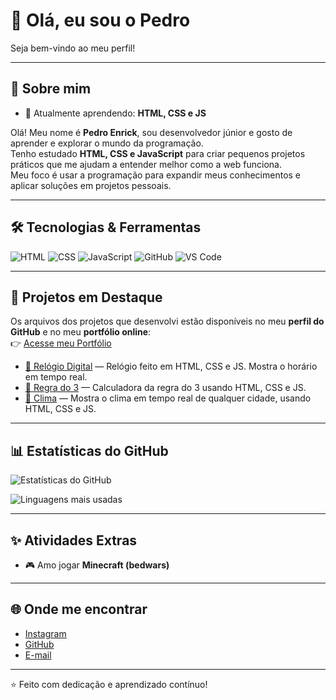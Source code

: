 # 👋 Olá, eu sou o Pedro

Seja bem-vindo ao meu perfil!  

---

## 🚀 Sobre mim
- 🌱 Atualmente aprendendo: **HTML, CSS e JS**

Olá! Meu nome é **Pedro Enrick**, sou desenvolvedor júnior e gosto de aprender e explorar o mundo da programação.  
Tenho estudado **HTML, CSS e JavaScript** para criar pequenos projetos práticos que me ajudam a entender melhor como a web funciona.  
Meu foco é usar a programação para expandir meus conhecimentos e aplicar soluções em projetos pessoais.  

---

## 🛠️ Tecnologias & Ferramentas
![HTML](https://img.shields.io/badge/-HTML5-E34F26?style=flat&logo=html5&logoColor=white)
![CSS](https://img.shields.io/badge/-CSS3-1572B6?style=flat&logo=css3&logoColor=white)
![JavaScript](https://img.shields.io/badge/-JavaScript-F7DF1E?style=flat&logo=javascript&logoColor=black)
![GitHub](https://img.shields.io/badge/-GitHub-181717?style=flat&logo=github&logoColor=white)
![VS Code](https://img.shields.io/badge/-VS%20Code-007ACC?style=flat&logo=visualstudiocode&logoColor=white)

---

## 📂 Projetos em Destaque
Os arquivos dos projetos que desenvolvi estão disponíveis no meu **perfil do GitHub** e no meu **portfólio online**:  
👉 [Acesse meu Portfólio](https://pedroenrick1.github.io/)  

- [📌 Relógio Digital](https://github.com/Pedro29884/relogio-digital) — Relógio feito em HTML, CSS e JS. Mostra o horário em tempo real.  
- [📌 Regra do 3](https://github.com/Pedro29884/regra-do-tres) — Calculadora da regra do 3 usando HTML, CSS e JS.  
- [📌 Clima](https://github.com/Pedro29884/clima-pedro) — Mostra o clima em tempo real de qualquer cidade, usando HTML, CSS e JS.  

---

## 📊 Estatísticas do GitHub
![Estatísticas do GitHub](https://github-readme-stats.vercel.app/api?username=Pedro29884&show_icons=true&theme=dracula)  

![Linguagens mais usadas](https://github-readme-stats.vercel.app/api/top-langs/?username=Pedro29884&layout=compact&theme=dracula)  

---

## ✨ Atividades Extras
- 🎮 Amo jogar **Minecraft (bedwars)**

---

## 🌐 Onde me encontrar
- [Instagram](https://instagram.com/Pedro_enrick24)  
- [GitHub](https://github.com/PedroEnrick1)  
- [E-mail](mailto:pedroenrick008@gmail.com)  

---
⭐️ Feito com dedicação e aprendizado contínuo!
